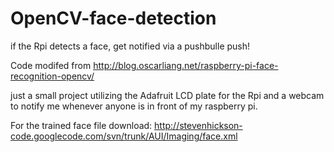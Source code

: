 # OpenCV-face-detection
if the Rpi detects a face, get notified via a pushbulle push!

Code modifed from http://blog.oscarliang.net/raspberry-pi-face-recognition-opencv/

just a small project utilizing the Adafruit LCD plate for the Rpi and a webcam to notify me whenever anyone is in front of my raspberry pi.

For the trained face file download:
http://stevenhickson-code.googlecode.com/svn/trunk/AUI/Imaging/face.xml



